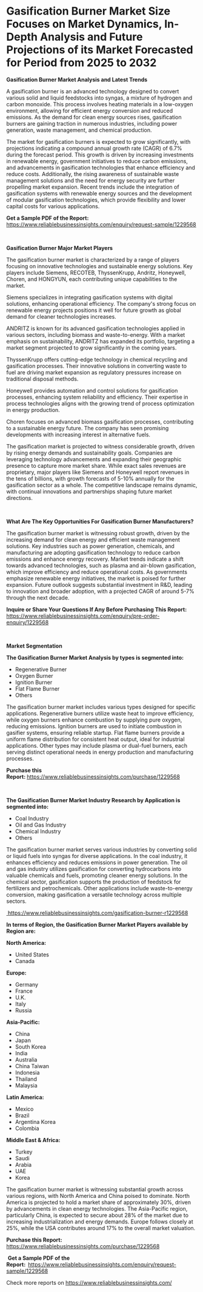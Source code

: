<p><h1>Gasification Burner Market Size Focuses on Market Dynamics, In-Depth Analysis and Future Projections of its Market Forecasted for Period from 2025 to 2032</h1></p><p><strong>Gasification Burner Market Analysis and Latest Trends</strong></p>
<p><p>A gasification burner is an advanced technology designed to convert various solid and liquid feedstocks into syngas, a mixture of hydrogen and carbon monoxide. This process involves heating materials in a low-oxygen environment, allowing for efficient energy conversion and reduced emissions. As the demand for clean energy sources rises, gasification burners are gaining traction in numerous industries, including power generation, waste management, and chemical production.</p><p>The market for gasification burners is expected to grow significantly, with projections indicating a compound annual growth rate (CAGR) of 6.7% during the forecast period. This growth is driven by increasing investments in renewable energy, government initiatives to reduce carbon emissions, and advancements in gasification technologies that enhance efficiency and reduce costs. Additionally, the rising awareness of sustainable waste management solutions and the need for energy security are further propelling market expansion. Recent trends include the integration of gasification systems with renewable energy sources and the development of modular gasification technologies, which provide flexibility and lower capital costs for various applications.</p></p>
<p><strong>Get a Sample PDF of the Report:&nbsp;</strong> <a href="https://www.reliablebusinessinsights.com/enquiry/request-sample/1229568?utm_campaign=2239&utm_medium=2&utm_source=Github&utm_content=ia&utm_term=09042025&utm_id=gasification-burner">https://www.reliablebusinessinsights.com/enquiry/request-sample/1229568</a></p>
<p>&nbsp;</p>
<p><strong>Gasification Burner Major Market Players</strong></p>
<p><p>The gasification burner market is characterized by a range of players focusing on innovative technologies and sustainable energy solutions. Key players include Siemens, RECOTEB, ThyssenKrupp, Andritz, Honeywell, Choren, and HONGYUN, each contributing unique capabilities to the market.</p><p>Siemens specializes in integrating gasification systems with digital solutions, enhancing operational efficiency. The company's strong focus on renewable energy projects positions it well for future growth as global demand for cleaner technologies increases. </p><p>ANDRITZ is known for its advanced gasification technologies applied in various sectors, including biomass and waste-to-energy. With a market emphasis on sustainability, ANDRITZ has expanded its portfolio, targeting a market segment projected to grow significantly in the coming years.</p><p>ThyssenKrupp offers cutting-edge technology in chemical recycling and gasification processes. Their innovative solutions in converting waste to fuel are driving market expansion as regulatory pressures increase on traditional disposal methods.</p><p>Honeywell provides automation and control solutions for gasification processes, enhancing system reliability and efficiency. Their expertise in process technologies aligns with the growing trend of process optimization in energy production.</p><p>Choren focuses on advanced biomass gasification processes, contributing to a sustainable energy future. The company has seen promising developments with increasing interest in alternative fuels.</p><p>The gasification market is projected to witness considerable growth, driven by rising energy demands and sustainability goals. Companies are leveraging technology advancements and expanding their geographic presence to capture more market share. While exact sales revenues are proprietary, major players like Siemens and Honeywell report revenues in the tens of billions, with growth forecasts of 5-10% annually for the gasification sector as a whole. The competitive landscape remains dynamic, with continual innovations and partnerships shaping future market directions.</p></p>
<p>&nbsp;</p>
<p><strong>What Are The Key Opportunities For Gasification Burner Manufacturers?</strong></p>
<p><p>The gasification burner market is witnessing robust growth, driven by the increasing demand for clean energy and efficient waste management solutions. Key industries such as power generation, chemicals, and manufacturing are adopting gasification technology to reduce carbon emissions and enhance energy recovery. Market trends indicate a shift towards advanced technologies, such as plasma and air-blown gasification, which improve efficiency and reduce operational costs. As governments emphasize renewable energy initiatives, the market is poised for further expansion. Future outlook suggests substantial investment in R&D, leading to innovation and broader adoption, with a projected CAGR of around 5-7% through the next decade.</p></p>
<p><strong>Inquire or Share Your Questions If Any Before Purchasing This Report:</strong> <a href="https://www.reliablebusinessinsights.com/enquiry/pre-order-enquiry/1229568?utm_campaign=2239&utm_medium=2&utm_source=Github&utm_content=ia&utm_term=09042025&utm_id=gasification-burner">https://www.reliablebusinessinsights.com/enquiry/pre-order-enquiry/1229568</a></p>
<p>&nbsp;</p>
<p><strong>Market Segmentation</strong></p>
<p><strong>The Gasification Burner Market Analysis by types is segmented into:</strong></p>
<p><ul><li>Regenerative Burner</li><li>Oxygen Burner</li><li>Ignition Burner</li><li>Flat Flame Burner</li><li>Others</li></ul></p>
<p><p>The gasification burner market includes various types designed for specific applications. Regenerative burners utilize waste heat to improve efficiency, while oxygen burners enhance combustion by supplying pure oxygen, reducing emissions. Ignition burners are used to initiate combustion in gasifier systems, ensuring reliable startup. Flat flame burners provide a uniform flame distribution for consistent heat output, ideal for industrial applications. Other types may include plasma or dual-fuel burners, each serving distinct operational needs in energy production and manufacturing processes.</p></p>
<p><strong>Purchase this Report:&nbsp;</strong><a href="https://www.reliablebusinessinsights.com/purchase/1229568?utm_campaign=2239&utm_medium=2&utm_source=Github&utm_content=ia&utm_term=09042025&utm_id=gasification-burner">https://www.reliablebusinessinsights.com/purchase/1229568</a></p>
<p>&nbsp;</p>
<p><strong>The Gasification Burner Market Industry Research by Application is segmented into:</strong></p>
<p><ul><li>Coal Industry</li><li>Oil and Gas Industry</li><li>Chemical Industry</li><li>Others</li></ul></p>
<p><p>The gasification burner market serves various industries by converting solid or liquid fuels into syngas for diverse applications. In the coal industry, it enhances efficiency and reduces emissions in power generation. The oil and gas industry utilizes gasification for converting hydrocarbons into valuable chemicals and fuels, promoting cleaner energy solutions. In the chemical sector, gasification supports the production of feedstock for fertilizers and petrochemicals. Other applications include waste-to-energy conversion, making gasification a versatile technology across multiple sectors.</p></p>
<p><a href="https://www.reliablebusinessinsights.com/gasification-burner-r1229568?utm_campaign=2239&utm_medium=2&utm_source=Github&utm_content=ia&utm_term=09042025&utm_id=gasification-burner">&nbsp;https://www.reliablebusinessinsights.com/gasification-burner-r1229568</a></p>
<p><strong>In terms of Region, the Gasification Burner Market Players available by Region are:</strong></p>
<p>
    <p> <strong> North America: </strong>
        <ul>
            <li>United States</li>
            <li>Canada</li>
        </ul>
        </p> 
    <p> <strong> Europe: </strong>
        <ul>
            <li>Germany</li>
            <li>France</li>
            <li>U.K.</li>
            <li>Italy</li>
            <li>Russia</li>
        </ul>
        </p> 
    <p> <strong> Asia-Pacific: </strong>
        <ul>
            <li>China</li>
            <li>Japan</li>
            <li>South Korea</li>
            <li>India</li>
            <li>Australia</li>
            <li>China Taiwan</li>
            <li>Indonesia</li>
            <li>Thailand</li>
            <li>Malaysia</li>
        </ul>
        </p> 
    <p> <strong> Latin America: </strong>
        <ul>
            <li>Mexico</li>
            <li>Brazil</li>
            <li>Argentina Korea</li>
            <li>Colombia</li>
        </ul>
        </p> 
    <p> <strong> Middle East & Africa: </strong>
        <ul>
            <li>Turkey</li>
            <li>Saudi</li>
            <li>Arabia</li>
            <li>UAE</li>
            <li>Korea</li>
        </ul>
    </p>
    </p>
<p><p>The gasification burner market is witnessing substantial growth across various regions, with North America and China poised to dominate. North America is projected to hold a market share of approximately 30%, driven by advancements in clean energy technologies. The Asia-Pacific region, particularly China, is expected to secure about 28% of the market due to increasing industrialization and energy demands. Europe follows closely at 25%, while the USA contributes around 17% to the overall market valuation.</p></p>
<p><strong>Purchase this Report: </strong><a href="https://www.reliablebusinessinsights.com/purchase/1229568?utm_campaign=2239&utm_medium=2&utm_source=Github&utm_content=ia&utm_term=09042025&utm_id=gasification-burner">https://www.reliablebusinessinsights.com/purchase/1229568</a></p>
<p>&nbsp;<strong>Get a Sample PDF of the Report:&nbsp;&nbsp;</strong><a href="https://www.reliablebusinessinsights.com/enquiry/request-sample/1229568?utm_campaign=2239&utm_medium=2&utm_source=Github&utm_content=ia&utm_term=09042025&utm_id=gasification-burner">https://www.reliablebusinessinsights.com/enquiry/request-sample/1229568</a></p>
<p><strong></strong></p>
<p>Check more reports on <a href="https://www.reliablebusinessinsights.com/?utm_campaign=2239&utm_medium=2&utm_source=Github&utm_content=ia&utm_term=09042025&utm_id=gasification-burner">https://www.reliablebusinessinsights.com/</a></p>